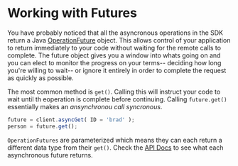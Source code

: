 # Working with Futures

You have probably noticed that all the asyncronous operations in the SDK return a Java [OperationFuture](http://www.couchbase.com/autodocs/spymemcached-2.8.1/net/spy/memcached/internal/OperationFuture.html) object. This allows control of your application to return immediately to your code without waiting for the remote calls to complete. The future object gives you a window into whats going on and you can elect to monitor the progress on your terms-- deciding how long you're willing to wait-- or ignore it entirely in order to complete the request as quickly as possible.

The most common method is `get()`. Calling this will instruct your code to wait until th eoperation is complete before continuing. Calling `future.get()` essentially makes an *ansynchronou call syncronous*.

```js
future = client.asyncGet( ID = 'brad' );
person = future.get();
```

`OperationFutures` are parameterized which means they can each return a different data type from their `get()`. Check the [API Docs](http://apidocs.ortussolutions.com/cfcouchbase/current/) to see what each asynchronous future returns.


